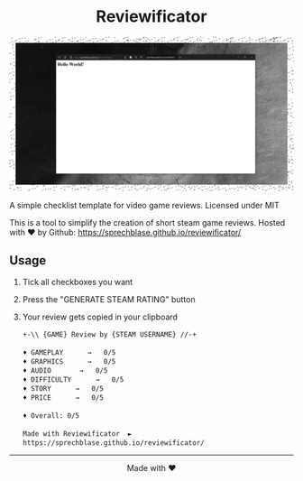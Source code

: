 <h1 align="center">Reviewificator</h1>

<p align="center"><img src="./img/preview.PNG"></p>

A simple checklist template for video game reviews.
Licensed under MIT

This is a tool to simplify the creation of short steam game reviews.
Hosted with ❤ by Github: https://sprechblase.github.io/reviewificator/

## Usage

1) Tick all checkboxes you want

2) Press the "GENERATE STEAM RATING" button

3) Your review gets copied in your clipboard
    ```console
    +-\\ {GAME} Review by {STEAM USERNAME} //-+

    ♦ GAMEPLAY      →   0/5
    ♦ GRAPHICS      →   0/5
    ♦ AUDIO       →   0/5
    ♦ DIFFICULTY      →   0/5
    ♦ STORY      →   0/5
    ♦ PRICE      →   0/5

    ♦ Overall: 0/5

    Made with Reviewificator  ►  https://sprechblase.github.io/reviewificator/
    ```
    
___
<p align="center">Made with ❤️</p>